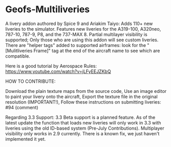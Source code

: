 # Geofs-Multiliveries
A livery addon authored by Spice 9 and Ariakim Taiyo:
Adds 110+ new liveries to the simulator.
Features new liveries for the A319-100, A320neo, 787-10, 787-9, P8, and the 737-MAX 8.
Partial multilayer visibility is supported; Only those who are using this addon will see custom liveries.
There are "helper tags" added to supported airframes: look for the "[Mulitliveries Frame]" tag at the end of the aircraft name to see which are compatible.

Here is a good tutorial by Aerospace Rules: https://www.youtube.com/watch?v=jLFyEEJZKbQ

HOW TO CONTRIBUTE:

Download the plain texture maps from the source code,
Use an image editor to paint your livery onto the aircraft,
Export the texture file in the original resolution (IMPORTANT!),
Follow these instructions on submitting liveries: #94 (comment)

Regarding 3.3 Support:
3.3 Beta support is a planned feature. As of the latest update the function that loads new liveries will only work in 3.3 with liveries using the old ID-based system (Pre-July Contributions). Multiplayer visibility only works in 2.9 currently. There is a known fix, we just haven't implemented it yet.
